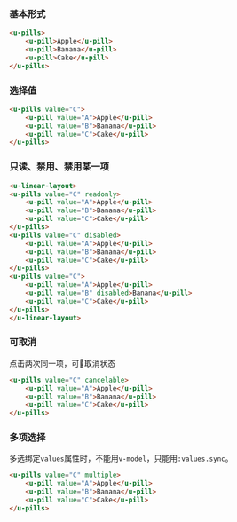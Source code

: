 ### 基本形式

``` html
<u-pills>
    <u-pill>Apple</u-pill>
    <u-pill>Banana</u-pill>
    <u-pill>Cake</u-pill>
</u-pills>
```

### 选择值

``` html
<u-pills value="C">
    <u-pill value="A">Apple</u-pill>
    <u-pill value="B">Banana</u-pill>
    <u-pill value="C">Cake</u-pill>
</u-pills>
```

### 只读、禁用、禁用某一项

``` html
<u-linear-layout>
<u-pills value="C" readonly>
    <u-pill value="A">Apple</u-pill>
    <u-pill value="B">Banana</u-pill>
    <u-pill value="C">Cake</u-pill>
</u-pills>
<u-pills value="C" disabled>
    <u-pill value="A">Apple</u-pill>
    <u-pill value="B">Banana</u-pill>
    <u-pill value="C">Cake</u-pill>
</u-pills>
<u-pills value="C">
    <u-pill value="A">Apple</u-pill>
    <u-pill value="B" disabled>Banana</u-pill>
    <u-pill value="C">Cake</u-pill>
</u-pills>
</u-linear-layout>
```

### 可取消

点击两次同一项，可取消状态

``` html
<u-pills value="C" cancelable>
    <u-pill value="A">Apple</u-pill>
    <u-pill value="B">Banana</u-pill>
    <u-pill value="C">Cake</u-pill>
</u-pills>
```

### 多项选择

多选绑定`values`属性时，不能用`v-model`，只能用`:values.sync`。

``` html
<u-pills value="C" multiple>
    <u-pill value="A">Apple</u-pill>
    <u-pill value="B">Banana</u-pill>
    <u-pill value="C">Cake</u-pill>
</u-pills>
```
